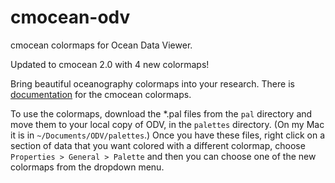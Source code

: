 # cmocean-odv
cmocean colormaps for Ocean Data Viewer.

Updated to cmocean 2.0 with 4 new colormaps!

Bring beautiful oceanography colormaps into your research. There is [documentation](http://matplotlib.org/cmocean/) for the cmocean colormaps.

To use the colormaps, download the *.pal files from the `pal` directory and move them to your local copy of ODV, in the `palettes` directory. (On my Mac it is in `~/Documents/ODV/palettes`.) Once you have these files, right click on a section of data that you want colored with a different colormap, choose `Properties > General > Palette` and then you can choose one of the new colormaps from the dropdown menu.
